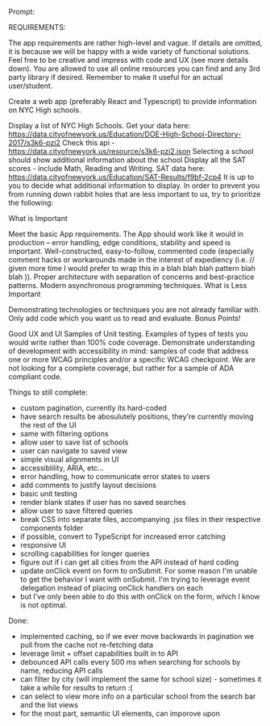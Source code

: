 Prompt: 

REQUIREMENTS:

The app requirements are rather high-level and vague. If details are omitted, it is because we will be happy with a wide variety of functional solutions. Feel free to be creative and impress with code and UX (see more details down). You are allowed to use all online resources you can find and any 3rd party library if desired. Remember to make it useful for an actual user/student.

Create a web app (preferably React and Typescript) to provide information on NYC High schools.

Display a list of NYC High Schools.
Get your data here: https://data.cityofnewyork.us/Education/DOE-High-School-Directory-2017/s3k6-pzi2
Check this api - https://data.cityofnewyork.us/resource/s3k6-pzi2.json
Selecting a school should show additional information about the school
Display all the SAT scores - include Math, Reading and Writing.
SAT data here: https://data.cityofnewyork.us/Education/SAT-Results/f9bf-2cp4
It is up to you to decide what additional information to display.
In order to prevent you from running down rabbit holes that are less important to us, try to prioritize the following:

What is Important

Meet the basic App requirements.
The App should work like it would in production – error handling, edge conditions, stability and speed is important.
Well-constructed, easy-to-follow, commented code (especially comment hacks or workarounds made in the interest of expediency (i.e. // given more time I would prefer to wrap this in a blah blah blah pattern blah blah )).
Proper architecture with separation of concerns and best-practice patterns.
Modern asynchronous programming techniques.
What is Less Important

Demonstrating technologies or techniques you are not already familiar with.
Only add code which you want us to read and evaluate.
Bonus Points!

Good UX and UI
Samples of Unit testing. Examples of types of tests you would write rather than 100% code coverage.
Demonstrate understanding of development with accessibility in mind: samples of code that address one or more WCAG principles and/or a specific WCAG checkpoint. We are not looking for a complete coverage, but rather for a sample of ADA compliant code.



Things to still complete: 

- custom pagination, currently its hard-coded
- have search results be abosulutely positions, they're currently moving the rest of the UI
- same with filtering options
- allow user to save list of schools
- user can navigate to saved view
- simple visual alignments in UI
- accessiblility, ARIA, etc...
- error handling, how to communicate error states to users
- add comments to justify layout decisions
- basic unit testing
- render blank states if user has no saved searches
- allow user to save filtered queries
- break CSS into separate files, accompanying .jsx files in their respective components folder
- if possible, convert to TypeScript for increased error catching
- responsive UI
- scrolling capabilities for longer queries
- figure out if i can get all cities from the API instead of hard coding
- update onClick event on form to onSubmit. For some reason I'm unable to get the behavior I want with onSubmit. I'm trying to leverage event delegation instead of placing onClick handlers on each <li /> but I've only been able to do this with onClick on the form, which I know is not optimal. 

Done: 
- implemented caching, so if we ever move backwards in pagination we pull from the cache not re-fetching data
- leverage limit + offset capabilities built in to API
- debounced API calls every 500 ms when searching for schools by name, reducing API calls
- can filter by city (will implement the same for school size) - sometimes it take a while for results to return :(
- can select to view more info on a particular school from the search bar and the list views
- for the most part, semantic UI elements, can imporove upon





